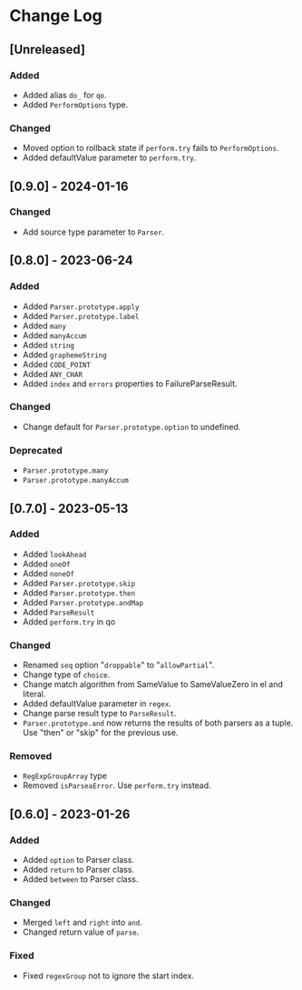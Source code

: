 
# Change Log

## [Unreleased]
### Added
- Added alias `do_` for `qo`.
- Added `PerformOptions` type.

### Changed
- Moved option to rollback state if `perform.try` fails to `PerformOptions`.
- Added defaultValue parameter to `perform.try`.

## [0.9.0] - 2024-01-16
### Changed
- Add source type parameter to `Parser`.

## [0.8.0] - 2023-06-24
### Added
- Added `Parser.prototype.apply`
- Added `Parser.prototype.label`
- Added `many`
- Added `manyAccum`
- Added `string`
- Added `graphemeString`
- Added `CODE_POINT`
- Added `ANY_CHAR`
- Added `index` and `errors` properties to FailureParseResult.

### Changed
- Change default for `Parser.prototype.option` to undefined.

### Deprecated
- `Parser.prototype.many`
- `Parser.prototype.manyAccum`

## [0.7.0] - 2023-05-13
### Added
- Added `lookAhead`
- Added `oneOf`
- Added `noneOf`
- Added `Parser.prototype.skip`
- Added `Parser.prototype.then`
- Added `Parser.prototype.andMap`
- Added `ParseResult`
- Added `perform.try` in qo

### Changed
- Renamed `seq` option "`droppable`" to "`allowPartial`".
- Change type of `choice`.
- Change match algorithm from SameValue to SameValueZero in el and literal.
- Added defaultValue parameter in `regex`.
- Change parse result type to `ParseResult`.
- `Parser.prototype.and` now returns the results of both parsers as a tuple. Use "then" or "skip" for the previous use.

### Removed
- `RegExpGroupArray` type
- Removed `isParseaError`. Use `perform.try` instead.

## [0.6.0] - 2023-01-26
### Added
- Added `option` to Parser class.
- Added `return` to Parser class.
- Added `between` to Parser class.

### Changed
- Merged `left` and `right` into `and`.
- Changed return value of `parse`.

### Fixed
- Fixed `regexGroup` not to ignore the start index.
